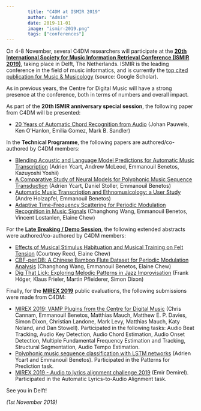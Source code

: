 ```yaml
---
        title: "C4DM at ISMIR 2019"
        author: "Admin"
        date: 2019-11-01
        image: "ismir-2019.png"
        tags: ["conferences"]
---
```


<p></p>

On 4-8 November, several C4DM researchers will participate at the <b>[20th International Society for Music Information Retrieval Conference (ISMIR 2019)](https://ismir2019.ewi.tudelft.nl/)</b>, taking place in Delft, The Netherlands. ISMIR is the leading conference in the field of music informatics, and is currently the [top cited publication for Music & Musicology](https://scholar.google.com/citations?view_op=top_venues&hl=en&vq=hum_musicmusicology) (source: Google Scholar).

As in previous years, the Centre for Digital Music will have a strong presence at the conference, both in terms of numbers and overall impact.

As part of the <b>20th ISMIR anniversary special session</b>, the following paper from C4DM will be presented:

* [20 Years of Automatic Chord Recognition from Audio](http://archives.ismir.net/ismir2019/paper/000004.pdf) (Johan Pauwels, Ken O'Hanlon, Emilia Gomez, Mark B. Sandler)

In the <b>Technical Programme</b>, the following papers are authored/co-authored by C4DM members:

* [Blending Acoustic and Language Model Predictions for Automatic Music Transcription](http://archives.ismir.net/ismir2019/paper/000054.pdf) (Adrien Ycart, Andrew McLeod, Emmanouil Benetos, Kazuyoshi Yoshii)
* [A Comparative Study of Neural Models for Polyphonic Music Sequence Transduction](http://archives.ismir.net/ismir2019/paper/000056.pdf) (Adrien Ycart, Daniel Stoller, Emmanouil Benetos)
* [Automatic Music Transcription and Ethnomusicology: a User Study](http://archives.ismir.net/ismir2019/paper/000082.pdf) (Andre Holzapfel, Emmanouil Benetos)
* [Adaptive Time-Frequency Scattering for Periodic Modulation Recognition in Music Signals](http://archives.ismir.net/ismir2019/paper/000099.pdf) (Changhong Wang, Emmanouil Benetos, Vincent Lostanlen, Elaine Chew)

For the <b>[Late Breaking / Demo Session](https://ismir2019.ewi.tudelft.nl/?q=lbd)</b>, the following extended abstracts were authored/co-authored by C4DM members:

* [Effects of Musical Stimulus Habituation and Musical Training on Felt Tension](http://archives.ismir.net/ismir2019/latebreaking/000015.pdf) (Courtney Reed, Elaine Chew)
* [CBF-periDB: A Chinese Bamboo Flute Dataset for Periodic Modulation Analysis](http://archives.ismir.net/ismir2019/latebreaking/000020.pdf) (Changhong Wang, Emmanouil Benetos, Elaine Chew)
* [Dig That Lick: Exploring Melodic Patterns in Jazz Improvisation](http://archives.ismir.net/ismir2019/latebreaking/000037.pdf) (Frank Höger, Klaus Frieler, Martin Pfleiderer, Simon Dixon)

Finally, for the <b>[MIREX 2019](https://www.music-ir.org/mirex/wiki/2019:MIREX2019_Results)</b> public evaluations, the following submissions were made from C4DM:

* [MIREX 2019: VAMP Plugins from the Centre for Digital Music](https://www.music-ir.org/mirex/abstracts/2019/CB1.pdf) (Chris Cannam, Emmanouil Benetos, Matthias Mauch, Matthew E. P. Davies, Simon Dixon, Christian Landone, Mark Levy, Matthias Mauch, Katy Noland, and Dan Stowell). Participated in the following tasks: Audio Beat Tracking, Audio Key Detection, Audio Chord Estimation, Audio Onset Detection, Multiple Fundamental Frequency Estimation and Tracking, Structural Segmentation, Audio Tempo Estimation. 
* [Polyphonic music sequence classification with LSTM networks](https://www.music-ir.org/mirex/abstracts/2019/YB2.pdf) (Adrien Ycart and Emmanouil Benetos). Participated in the Patterns for Prediction task.
* [MIREX 2019 - Audio to lyrics alignment challenge 2019](https://www.music-ir.org/mirex/abstracts/2019/ED1.pdf) (Emir Demirel). Participated in the Automatic Lyrics-to-Audio Alignment task.


See you in Delft!

<i>(1st November 2019)</i>
